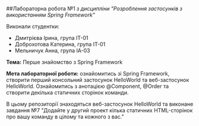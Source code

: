 ##Лабораторна робота №1
_з дисципліни "Розроблення застосунків з використанням Spring Framework"_

Виконали студентки:

- Дмитрієва Ірина, група ІТ-01
- Доброхотова Катерина, група ІТ-01
- Мельничук Анна, група ІА-03

**Тема:**
Перше знайомство з Spring Framework

**Мета лабораторної роботи:** 
ознайомитись зі Spring Framework, створити перший консольний застосунок HelloWorld та веб-застосунок HelloWorld. Ознайомитись з анотацією @Component, @Order та створити декілька статичних сторінок команди.

В цьому репозиторії знаходяться веб-застосунок HelloWorld та виконане завдання №7 "Додайте у другий проект кілька статичних HTML-сторінок про вашу команду в цілому та кожного з вас."

